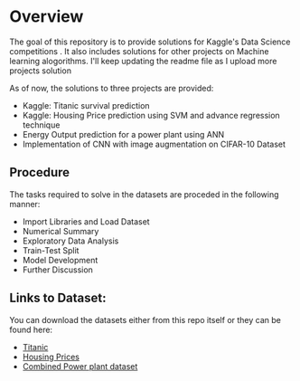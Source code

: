 # Overview
The goal of this repository is to provide solutions for Kaggle's Data Science competitions .
It also includes solutions for other projects on Machine learning alogorithms.
I'll keep updating the readme file as I upload more projects solution

As of now, the solutions to three projects are provided:

- Kaggle: Titanic survival prediction
- Kaggle: Housing Price prediction using SVM and advance regression technique
- Energy Output prediction for a power plant using ANN
- Implementation of CNN with image augmentation on CIFAR-10 Dataset

## Procedure

The tasks required to solve in the datasets are proceded in the following manner:

- Import Libraries and Load Dataset
- Numerical Summary
- Exploratory Data Analysis
- Train-Test Split
- Model Development
- Further Discussion

## Links to Dataset:

You can download the datasets either from this repo itself or they can be found here:

- [Titanic](https://www.kaggle.com/c/titanic)
- [Housing Prices](https://www.kaggle.com/c/house-prices-advanced-regression-techniques)
- [Combined Power plant dataset](https://archive.ics.uci.edu/ml/datasets/combined+cycle+power+plant)
